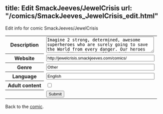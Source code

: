 title: Edit SmackJeeves/JewelCrisis
url: "/comics/SmackJeeves_JewelCrisis_edit.html"
---
Edit info for comic SmackJeeves/JewelCrisis

<form name="comic" action="http://gaepostmail.appspot.com/comic/" method="post">
<table class="comicinfo">
<tr>
<th>Description</th><td><textarea name="description" cols="40" rows="3">Imagine 2 strong, determined, awesome superheroes who are surely going to save the World from every danger. Our heroes are not like this at all. And what's more, they need to save more than 1 Worlds. Follow Vanda, Dan, the Chicken, and their other weird friends travelling through places even weirder than themselves. _____________________________________________ UPDATES ON SUNDAYS. _____________________________________________ Don't be afraid to: ● comment ● rate ● +fav if you'd like to ^^ Everything helps to improve this comic (.‿.) ______________________________________________ + Follow on jewelcrisis.tumblr for extra infos ☞ Like on facebook for more updates</textarea></td>
</tr>
<tr>
<th>Website</th><td><input type="text" name="url" value="http://jewelcrisis.smackjeeves.com/comics/" size="40"/></td>
</tr>
<tr>
<th>Genre</th><td><input type="text" name="genre" value="Other" size="40"/></td>
</tr>
<tr>
<th>Language</th><td><input type="text" name="language" value="English" size="40"/></td>
</tr>
<tr>
<th>Adult content</th><td><input type="checkbox" name="adult" value="adult" /></td>
</tr>
<tr>
<th></th><td>
<input type="hidden" name="comic" value="SmackJeeves_JewelCrisis" />
<input type="submit" name="submit" value="Submit" />
</td>
</tr>
</table>
</form>

Back to the [comic](SmackJeeves_JewelCrisis.html).
